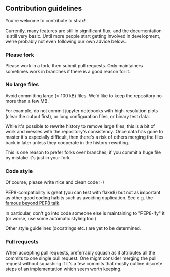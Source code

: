 ## Contribution guidelines

You're welcome to contribute to strax! 

Currently, many features are still in significant flux, and the documentation is still very basic. Until more people start getting involved in development, we're probably not even following our own advice below...

### Please fork
Please work in a fork, then submit pull requests. 
Only maintainers sometimes work in branches if there is a good reason for it.

### No large files
Avoid committing large (> 100 kB) files. We'd like to keep the repository no more than a few MB.

For example, do not commit jupyter notebooks with high-resolution plots (clear the output first), or long configuration files, or binary test data. 

While it's possible to rewrite history to remove large files, this is a bit of work and messes with the repository's consistency. Once data has gone to master it's especially difficult, then there's a risk of others merging the files back in later unless they cooperate in the history-rewriting.

This is one reason to prefer forks over branches; if you commit a huge file by mistake it's just in your fork.  

### Code style
Of course, please write nice and clean code :-)

PEP8-compatibility is great (you can test with flake8) but not as important as other good coding habits such as avoiding duplication. See e.g. the [famous beyond PEP8 talk](https://www.youtube.com/watch?v=wf-BqAjZb8M). 

In particular, don't go into code someone else is maintaining to "PEP8-ify" it (or worse, use some automatic styling tool)

Other style guidelines (docstrings etc.) are yet to be determined.

### Pull requests
When accepting pull requests, preferrably squash as it attributes all the commits to one single pull request. One might consider merging the pull request without squashing if it's a few commits that mostly outline discrete steps of an implementation which seem worth keeping.

